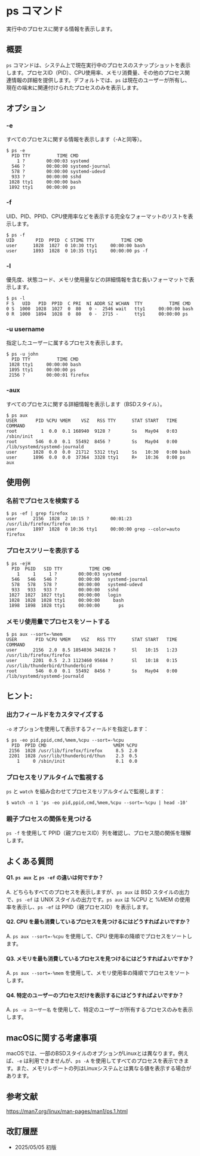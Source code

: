 # ps コマンド

実行中のプロセスに関する情報を表示します。

## 概要

`ps` コマンドは、システム上で現在実行中のプロセスのスナップショットを表示します。プロセスID（PID）、CPU使用率、メモリ消費量、その他のプロセス関連情報の詳細を提供します。デフォルトでは、`ps` は現在のユーザーが所有し、現在の端末に関連付けられたプロセスのみを表示します。

## オプション

### **-e**

すべてのプロセスに関する情報を表示します（-Aと同等）。

```console
$ ps -e
  PID TTY          TIME CMD
    1 ?        00:00:03 systemd
  546 ?        00:00:00 systemd-journal
  578 ?        00:00:00 systemd-udevd
  933 ?        00:00:00 sshd
 1028 tty1     00:00:00 bash
 1892 tty1     00:00:00 ps
```

### **-f**

UID、PID、PPID、CPU使用率などを表示する完全なフォーマットのリストを表示します。

```console
$ ps -f
UID        PID  PPID  C STIME TTY          TIME CMD
user      1028  1027  0 10:30 tty1     00:00:00 bash
user      1893  1028  0 10:35 tty1     00:00:00 ps -f
```

### **-l**

優先度、状態コード、メモリ使用量などの詳細情報を含む長いフォーマットで表示します。

```console
$ ps -l
F S   UID   PID  PPID  C PRI  NI ADDR SZ WCHAN  TTY          TIME CMD
0 S  1000  1028  1027  0  80   0 -  2546 wait   tty1     00:00:00 bash
0 R  1000  1894  1028  0  80   0 -  2715 -      tty1     00:00:00 ps
```

### **-u username**

指定したユーザーに属するプロセスを表示します。

```console
$ ps -u john
  PID TTY          TIME CMD
 1028 tty1     00:00:00 bash
 1895 tty1     00:00:00 ps
 2156 ?        00:00:01 firefox
```

### **-aux**

すべてのプロセスに関する詳細情報を表示します（BSDスタイル）。

```console
$ ps aux
USER       PID %CPU %MEM    VSZ   RSS TTY      STAT START   TIME COMMAND
root         1  0.0  0.1 168940  9128 ?        Ss   May04   0:03 /sbin/init
root       546  0.0  0.1  55492  8456 ?        Ss   May04   0:00 /lib/systemd/systemd-journald
user      1028  0.0  0.0  21712  5312 tty1     Ss   10:30   0:00 bash
user      1896  0.0  0.0  37364  3328 tty1     R+   10:36   0:00 ps aux
```

## 使用例

### 名前でプロセスを検索する

```console
$ ps -ef | grep firefox
user      2156  1028  2 10:15 ?        00:01:23 /usr/lib/firefox/firefox
user      1897  1028  0 10:36 tty1     00:00:00 grep --color=auto firefox
```

### プロセスツリーを表示する

```console
$ ps -ejH
  PID  PGID   SID TTY          TIME CMD
    1     1     1 ?        00:00:03 systemd
  546   546   546 ?        00:00:00   systemd-journal
  578   578   578 ?        00:00:00   systemd-udevd
  933   933   933 ?        00:00:00   sshd
 1027  1027  1027 tty1     00:00:00   login
 1028  1028  1028 tty1     00:00:00     bash
 1898  1898  1028 tty1     00:00:00       ps
```

### メモリ使用量でプロセスをソートする

```console
$ ps aux --sort=-%mem
USER       PID %CPU %MEM    VSZ   RSS TTY      STAT START   TIME COMMAND
user      2156  2.0  8.5 1854036 348216 ?      Sl   10:15   1:23 /usr/lib/firefox/firefox
user      2201  0.5  2.3 1123460 95684 ?       Sl   10:18   0:15 /usr/lib/thunderbird/thunderbird
root       546  0.0  0.1  55492  8456 ?        Ss   May04   0:00 /lib/systemd/systemd-journald
```

## ヒント:

### 出力フィールドをカスタマイズする

`-o` オプションを使用して表示するフィールドを指定します：

```console
$ ps -eo pid,ppid,cmd,%mem,%cpu --sort=-%cpu
  PID  PPID CMD                         %MEM %CPU
 2156  1028 /usr/lib/firefox/firefox     8.5  2.0
 2201  1028 /usr/lib/thunderbird/thun    2.3  0.5
    1     0 /sbin/init                   0.1  0.0
```

### プロセスをリアルタイムで監視する

`ps` と `watch` を組み合わせてプロセスをリアルタイムで監視します：

```console
$ watch -n 1 'ps -eo pid,ppid,cmd,%mem,%cpu --sort=-%cpu | head -10'
```

### 親子プロセスの関係を見つける

`ps -f` を使用して PPID（親プロセスID）列を確認し、プロセス間の関係を理解します。

## よくある質問

#### Q1. `ps aux` と `ps -ef` の違いは何ですか？
A. どちらもすべてのプロセスを表示しますが、`ps aux` は BSD スタイルの出力で、`ps -ef` は UNIX スタイルの出力です。`ps aux` は %CPU と %MEM の使用率を表示し、`ps -ef` は PPID（親プロセスID）を表示します。

#### Q2. CPU を最も消費しているプロセスを見つけるにはどうすればよいですか？
A. `ps aux --sort=-%cpu` を使用して、CPU 使用率の降順でプロセスをソートします。

#### Q3. メモリを最も消費しているプロセスを見つけるにはどうすればよいですか？
A. `ps aux --sort=-%mem` を使用して、メモリ使用率の降順でプロセスをソートします。

#### Q4. 特定のユーザーのプロセスだけを表示するにはどうすればよいですか？
A. `ps -u ユーザー名` を使用して、特定のユーザーが所有するプロセスのみを表示します。

## macOSに関する考慮事項

macOSでは、一部のBSDスタイルのオプションがLinuxとは異なります。例えば、`-e` は利用できませんが、`ps -A` を使用してすべてのプロセスを表示できます。また、メモリレポートの列はLinuxシステムとは異なる値を表示する場合があります。

## 参考文献

https://man7.org/linux/man-pages/man1/ps.1.html

## 改訂履歴

- 2025/05/05 初版